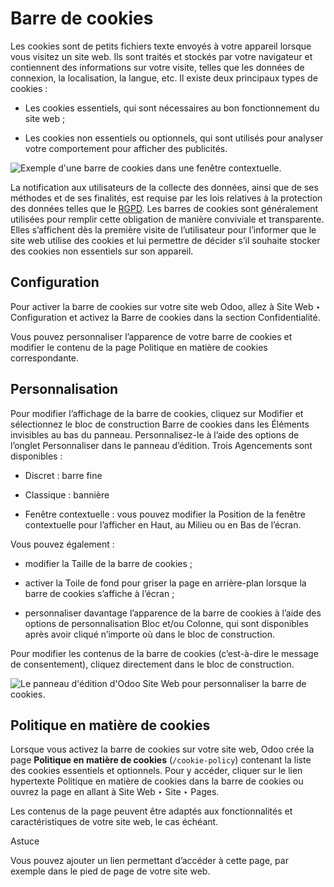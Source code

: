 # Barre de cookies

Les cookies sont de petits fichiers texte envoyés à votre appareil lorsque
vous visitez un site web. Ils sont traités et stockés par votre navigateur et
contiennent des informations sur votre visite, telles que les données de
connexion, la localisation, la langue, etc. Il existe deux principaux types de
cookies :

  * Les cookies essentiels, qui sont nécessaires au bon fonctionnement du site web ;

  * Les cookies non essentiels ou optionnels, qui sont utilisés pour analyser votre comportement pour afficher des publicités.

![Exemple d'une barre de cookies dans une fenêtre
contextuelle.](../../../../_images/popup.png)

La notification aux utilisateurs de la collecte des données, ainsi que de ses
méthodes et de ses finalités, est requise par les lois relatives à la
protection des données telles que le [RGPD](https://gdpr.eu). Les barres de
cookies sont généralement utilisées pour remplir cette obligation de manière
conviviale et transparente. Elles s’affichent dès la première visite de
l’utilisateur pour l’informer que le site web utilise des cookies et lui
permettre de décider s’il souhaite stocker des cookies non essentiels sur son
appareil.

## Configuration

Pour activer la barre de cookies sur votre site web Odoo, allez à Site Web ‣
Configuration et activez la Barre de cookies dans la section Confidentialité.

Vous pouvez personnaliser l’apparence de votre barre de cookies et modifier le
contenu de la page Politique en matière de cookies correspondante.

## Personnalisation

Pour modifier l’affichage de la barre de cookies, cliquez sur Modifier et
sélectionnez le bloc de construction Barre de cookies dans les Éléments
invisibles au bas du panneau. Personnalisez-le à l’aide des options de
l’onglet Personnaliser dans le panneau d’édition. Trois Agencements sont
disponibles :

  * Discret : barre fine

  * Classique : bannière

  * Fenêtre contextuelle : vous pouvez modifier la Position de la fenêtre contextuelle pour l’afficher en Haut, au Milieu ou en Bas de l’écran.

Vous pouvez également :

  * modifier la Taille de la barre de cookies ;

  * activer la Toile de fond pour griser la page en arrière-plan lorsque la barre de cookies s’affiche à l’écran ;

  * personnaliser davantage l’apparence de la barre de cookies à l’aide des options de personnalisation Bloc et/ou Colonne, qui sont disponibles après avoir cliqué n’importe où dans le bloc de construction.

Pour modifier les contenus de la barre de cookies (c’est-à-dire le message de
consentement), cliquez directement dans le bloc de construction.

![Le panneau d'édition d'Odoo Site Web pour personnaliser la barre de
cookies.](../../../../_images/customization.png)

## Politique en matière de cookies

Lorsque vous activez la barre de cookies sur votre site web, Odoo crée la page
**Politique en matière de cookies** (`/cookie-policy`) contenant la liste des
cookies essentiels et optionnels. Pour y accéder, cliquer sur le lien
hypertexte Politique en matière de cookies dans la barre de cookies ou ouvrez
la page en allant à Site Web ‣ Site ‣ Pages.

Les contenus de la page peuvent être adaptés aux fonctionnalités et
caractéristiques de votre site web, le cas échéant.

Astuce

Vous pouvez ajouter un lien permettant d’accéder à cette page, par exemple
dans le pied de page de votre site web.

